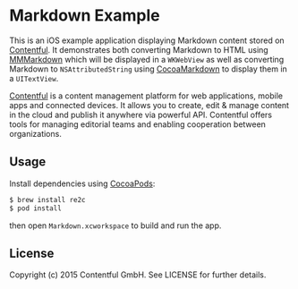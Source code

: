 # Markdown Example

This is an iOS example application displaying Markdown content stored on [Contentful][1]. It demonstrates both converting Markdown to HTML using [MMMarkdown][3] which will be displayed in a `WKWebView` as well as converting Markdown to `NSAttributedString` using [CocoaMarkdown][4] to display them in a `UITextView`.

[Contentful][1] is a content management platform for web applications, mobile apps and connected devices. It allows you to create, edit & manage content in the cloud and publish it anywhere via powerful API. Contentful offers tools for managing editorial teams and enabling cooperation between organizations.

## Usage

Install dependencies using [CocoaPods][2]:

```bash
$ brew install re2c
$ pod install
```

then open `Markdown.xcworkspace` to build and run the app.

## License

Copyright (c) 2015 Contentful GmbH. See LICENSE for further details.


[1]: https://www.contentful.com
[2]: http://cocoapods.org
[3]: https://github.com/mdiep/MMMarkdown
[4]: https://github.com/indragiek/CocoaMarkdown
